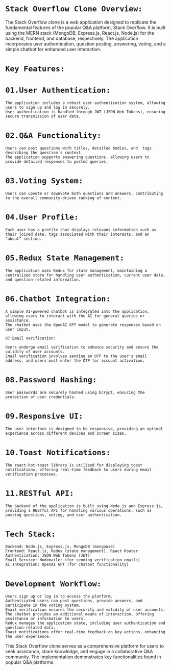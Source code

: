 # `Stack Overflow Clone Overview:`

The Stack Overflow clone is a web application designed to replicate the fundamental features of the popular Q&A platform, Stack Overflow. It is built using the MERN stack (MongoDB, Express.js, React.js, Node.js) for the backend, frontend, and database, respectively. The application incorporates user authentication, question posting, answering, voting, and a simple chatbot for enhanced user interaction.

# `Key Features:`

# `01.User Authentication:`

    The application includes a robust user authentication system, allowing users to sign up and log in securely.
    User authentication is handled through JWT (JSON Web Tokens), ensuring secure transmission of user data.

# `02.Q&A Functionality:`

    Users can post questions with titles, detailed bodies, and  tags describing the question's context.
    The application supports answering questions, allowing users to provide detailed responses to posted queries.

# `03.Voting System:`

    Users can upvote or downvote both questions and answers, contributing to the overall community-driven ranking of content.

# `04.User Profile:`

    Each user has a profile that displays relevant information such as their joined date, tags associated with their interests, and an "about" section.

# `05.Redux State Management:`

    The application uses Redux for state management, maintaining a centralized store for handling user authentication, current user data, and question-related information.

# `06.Chatbot Integration:`

    A simple AI-powered chatbot is integrated into the application, allowing users to interact with the AI for general queries or assistance.
    The chatbot uses the OpenAI GPT model to generate responses based on user input.

`07.Email Verification:`

    Users undergo email verification to enhance security and ensure the validity of user accounts.
    Email verification involves sending an OTP to the user's email address, and users must enter the OTP for account activation.

# `08.Password Hashing:`

    User passwords are securely hashed using bcrypt, ensuring the protection of user credentials.

# `09.Responsive UI:`

    The user interface is designed to be responsive, providing an optimal experience across different devices and screen sizes.

# `10.Toast Notifications:`

    The react-hot-toast library is utilized for displaying toast notifications, offering real-time feedback to users during email verification processes.

# `11.RESTful API:`

    The backend of the application is built using Node.js and Express.js, providing a RESTful API for handling various operations, such as posting questions, voting, and user authentication.

# `Tech Stack:`

    Backend: Node.js, Express.js, MongoDB (mongoose)
    Frontend: React.js, Redux (state management), React Router
    Authentication: JSON Web Tokens (JWT)
    Email Service: Nodemailer (for sending verification emails)
    AI Integration: OpenAI GPT (for chatbot functionality)


# `Development Workflow:`

    Users sign up or log in to access the platform.
    Authenticated users can post questions, provide answers, and participate in the voting system.
    Email verification ensures the security and validity of user accounts.
    The chatbot provides an additional means of interaction, offering assistance or information to users.
    Redux manages the application state, including user authentication and question-related data.
    Toast notifications offer real-time feedback on key actions, enhancing the user experience.
    
    
This Stack Overflow clone serves as a comprehensive platform for users to seek assistance, share knowledge, and engage in a collaborative Q&A community. The implementation demonstrates key functionalities found in popular Q&A platforms.
